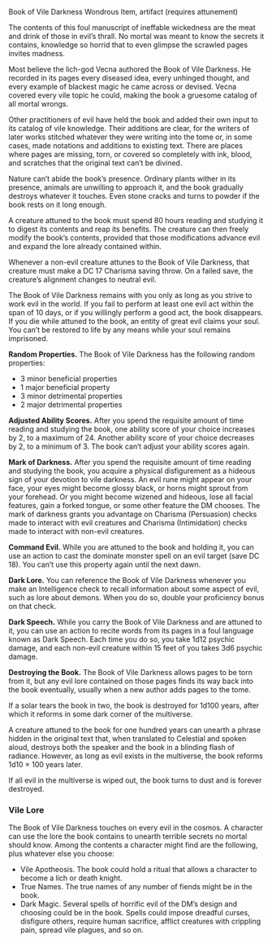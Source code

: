 Book of Vile Darkness
Wondrous Item, artifact (requires attunement)

The contents of this foul manuscript of ineffable wickedness are the meat and drink of those in evil’s thrall. No mortal was meant to know the secrets it contains, knowledge so horrid that to even glimpse the scrawled pages invites madness.

Most believe the lich-god Vecna authored the Book of Vile Darkness. He recorded in its pages every diseased idea, every unhinged thought, and every example of blackest magic he came across or devised. Vecna covered every vile topic he could, making the book a gruesome catalog of all mortal wrongs.

Other practitioners of evil have held the book and added their own input to its catalog of vile knowledge. Their additions are clear, for the writers of later works stitched whatever they were writing into the tome or, in some cases, made notations and additions to existing text. There are places where pages are missing, torn, or covered so completely with ink, blood, and scratches that the original text can’t be divined.

Nature can’t abide the book’s presence. Ordinary plants wither in its presence, animals are unwilling to approach it, and the book gradually destroys whatever it touches. Even stone cracks and turns to powder if the book rests on it long enough.

A creature attuned to the book must spend 80 hours reading and studying it to digest its contents and reap its benefits. The creature can then freely modify the book’s contents, provided that those modifications advance evil and expand the lore already contained within.

Whenever a non-evil creature attunes to the Book of Vile Darkness, that creature must make a DC 17 Charisma saving throw. On a failed save, the creature’s alignment changes to neutral evil.

The Book of Vile Darkness remains with you only as long as you strive to work evil in the world. If you fail to perform at least one evil act within the span of 10 days, or if you willingly perform a good act, the book disappears. If you die while attuned to the book, an entity of great evil claims your soul. You can’t be restored to life by any means while your soul remains imprisoned.

**Random Properties.** The Book of Vile Darkness has the following random properties:

- 3 minor beneficial properties
- 1 major beneficial property
- 3 minor detrimental properties
- 2 major detrimental properties

**Adjusted Ability Scores.** After you spend the requisite amount of time reading and studying the book, one ability score of your choice increases by 2, to a maximum of 24. Another ability score of your choice decreases by 2, to a minimum of 3. The book can’t adjust your ability scores again.

**Mark of Darkness.** After you spend the requisite amount of time reading and studying the book, you acquire a physical disfigurement as a hideous sign of your devotion to vile darkness. An evil rune might appear on your face, your eyes might become glossy black, or horns might sprout from your forehead. Or you might become wizened and hideous, lose all facial features, gain a forked tongue, or some other feature the DM chooses. The mark of darkness grants you advantage on Charisma (Persuasion) checks made to interact with evil creatures and Charisma (Intimidation) checks made to interact with non-evil creatures.

**Command Evil.** While you are attuned to the book and holding it, you can use an action to cast the dominate monster spell on an evil target (save DC 18). You can’t use this property again until the next dawn.

**Dark Lore.** You can reference the Book of Vile Darkness whenever you make an Intelligence check to recall information about some aspect of evil, such as lore about demons. When you do so, double your proficiency bonus on that check.

**Dark Speech.** While you carry the Book of Vile Darkness and are attuned to it, you can use an action to recite words from its pages in a foul language known as Dark Speech. Each time you do so, you take 1d12 psychic damage, and each non-evil creature within 15 feet of you takes 3d6 psychic damage.

**Destroying the Book.** The Book of Vile Darkness allows pages to be torn from it, but any evil lore contained on those pages finds its way back into the book eventually, usually when a new author adds pages to the tome.

If a solar tears the book in two, the book is destroyed for 1d100 years, after which it reforms in some dark corner of the multiverse.

A creature attuned to the book for one hundred years can unearth a phrase hidden in the original text that, when translated to Celestial and spoken aloud, destroys both the speaker and the book in a blinding flash of radiance. However, as long as evil exists in the multiverse, the book reforms 1d10 × 100 years later.

If all evil in the multiverse is wiped out, the book turns to dust and is forever destroyed.

### Vile Lore

The Book of Vile Darkness touches on every evil in the cosmos. A character can use the lore the book contains to unearth terrible secrets no mortal should know. Among the contents a character might find are the following, plus whatever else you choose:

- Vile Apotheosis. The book could hold a ritual that allows a character to become a lich or death knight.
- True Names. The true names of any number of fiends might be in the book.
- Dark Magic. Several spells of horrific evil of the DM’s design and choosing could be in the book. Spells could impose dreadful curses, disfigure others, require human sacrifice, afflict creatures with crippling pain, spread vile plagues, and so on.

